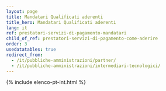```yaml
---
layout: page
title: Mandatari Qualificati aderenti
title_hero: Mandatari Qualificati aderenti
lang: it
ref: prestatori-servizi-di-pagamento-mandatari
child_of_ref: prestatori-servizi-di-pagamento-come-aderire
order: 3
usedatatables: true
redirect_from:
  - /it/pubbliche-amministrazioni/partner/
  - /it/pubbliche-amministrazioni/intermediari-tecnologici/
---
```


{% include elenco-pt-int.html %}
